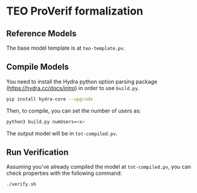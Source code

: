 # TEO ProVerif formalization

## Reference Models

The base model template is at `teo-template.pv`.

## Compile Models

You need to install the Hydra python option parsing package (https://hydra.cc/docs/intro) in order to use `build.py`.
```bash
pip install hydra-core --upgrade
```

Then, to compile, you can set the number of users as:
```bash
python3 build.py numUsers=<x>
```

The output model will be in `tot-compiled.pv`.

## Run Verification

Assuming you've already compiled the model at `tot-compiled.pv`, you can check properties with the following command:
```bash
./verify.sh
```
